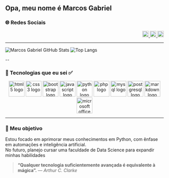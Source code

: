## Opa, meu nome é Marcos Gabriel 

### 🌐 Redes Sociais
<p align="right">
  <a href="https://www.instagram.com/marcos_gabriel_d.f/">
    <img src="https://img.shields.io/badge/Instagram-%23E4405F.svg?style=flat-square&logo=instagram&logoColor=white" height="20"/>
  </a>
  <a href="https://www.facebook.com/profile.php?id=100075214742550">
    <img src="https://img.shields.io/badge/Facebook-%231877F2.svg?style=flat-square&logo=facebook&logoColor=white" height="20"/>
  </a>
  <a href="https://www.linkedin.com/in/marcos-gabriel-34ba07295/">
    <img src="https://img.shields.io/badge/LinkedIn-%230077B5.svg?style=flat-square&logo=linkedin&logoColor=white" height="20"/>
  </a>
</p>


---
![Marcos Gabriel GitHub Stats](https://sua-instancia.vercel.app/api?username=MarcosGabrielDF&show_icons=true&theme=tokyonight)
![Top Langs](https://sua-instancia.vercel.app/api/top-langs/?username=MarcosGabrielDF&theme=tokyonight&layout=compact)

--

### 🚀 Tecnologias que eu sei ✅

<div align="center">
  <img src="https://cdn.jsdelivr.net/gh/devicons/devicon/icons/html5/html5-original.svg" height="50" alt="html5 logo"/>
  <img src="https://cdn.jsdelivr.net/gh/devicons/devicon/icons/css3/css3-original.svg" height="50" alt="css3 logo"/>
  <img src="https://cdn.jsdelivr.net/gh/devicons/devicon/icons/bootstrap/bootstrap-original.svg" height="50" alt="bootstrap logo"/>
  <img src="https://cdn.jsdelivr.net/gh/devicons/devicon/icons/javascript/javascript-original.svg" height="50" alt="javascript logo"/>
  <img src="https://cdn.jsdelivr.net/gh/devicons/devicon/icons/python/python-original.svg" height="50" alt="python logo"/>
  <img src="https://cdn.jsdelivr.net/gh/devicons/devicon/icons/php/php-original.svg" height="50" alt="php logo"/>
  <img src="https://cdn.jsdelivr.net/gh/devicons/devicon/icons/mysql/mysql-original.svg" height="50" alt="mysql logo"/>
  <img src="https://cdn.jsdelivr.net/gh/devicons/devicon/icons/postgresql/postgresql-original.svg" height="50" alt="postgresql logo"/>
  <img src="https://cdn.jsdelivr.net/gh/devicons/devicon/icons/markdown/markdown-original.svg" height="50" alt="markdown logo"/>
  <img src="https://cdn.jsdelivr.net/gh/devicons/devicon/icons/microsoftsqlserver/microsoftsqlserver-plain.svg" height="50" alt="microsoft office logo"/>
</div>


---

### 🎯 Meu objetivo

Estou focado em aprimorar meus conhecimentos em Python, com ênfase em automações e inteligência artificial.  
No futuro, planejo cursar uma faculdade de Data Science para expandir minhas habilidades

> **“Qualquer tecnologia suficientemente avançada é equivalente à mágica”.**  _— Arthur C. Clarke_
